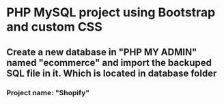 # PHP MySQL project using Bootstrap and custom CSS
## Create a new database in "PHP MY ADMIN" named "ecommerce" and import the backuped SQL file in it. Which is located in database folder 
### Project name: "Shopify"
